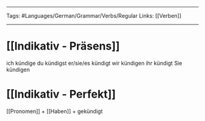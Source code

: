 ___
Tags: #Languages/German/Grammar/Verbs/Regular 
Links: [[Verben]]
___
# [[Indikativ - Präsens]]
ich kündige
du kündigst
er/sie/es kündigt
wir kündigen
ihr kündigt
Sie kündigen

# [[Indikativ - Perfekt]]
[[Pronomen]] + [[Haben]] + gekündigt
